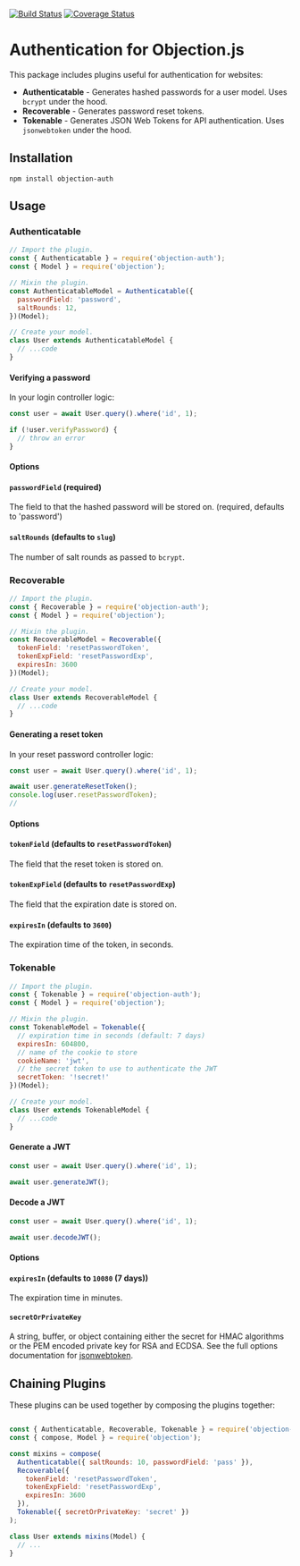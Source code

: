 [![Build Status](https://travis-ci.org/combine/objection-auth.svg?branch=master)](https://travis-ci.org/combine/objection-auth)
[![Coverage Status](https://coveralls.io/repos/github/combine/objection-auth/badge.svg?branch=master)](https://coveralls.io/github/combine/objection-auth?branch=master)

# Authentication for Objection.js

This package includes plugins useful for authentication for websites:

- **Authenticatable** - Generates hashed passwords for a user model. Uses `bcrypt` under the hood.
- **Recoverable** - Generates password reset tokens.
- **Tokenable** - Generates JSON Web Tokens for API authentication. Uses `jsonwebtoken` under the hood.

## Installation
```
npm install objection-auth
```

## Usage

### Authenticatable

```js
// Import the plugin.
const { Authenticatable } = require('objection-auth');
const { Model } = require('objection');

// Mixin the plugin.
const AuthenticatableModel = Authenticatable({
  passwordField: 'password',
  saltRounds: 12,
})(Model);

// Create your model.
class User extends AuthenticatableModel {
  // ...code
}
```

#### Verifying a password

In your login controller logic:

```js
const user = await User.query().where('id', 1);

if (!user.verifyPassword) {
  // throw an error
}
```

#### Options
#### `passwordField` (required)
The field to that the hashed password will be stored on. (required, defaults to 'password')

#### `saltRounds` (defaults to `slug`)
The number of salt rounds as passed to `bcrypt`.

### Recoverable

```js
// Import the plugin.
const { Recoverable } = require('objection-auth');
const { Model } = require('objection');

// Mixin the plugin.
const RecoverableModel = Recoverable({
  tokenField: 'resetPasswordToken',
  tokenExpField: 'resetPasswordExp',
  expiresIn: 3600
})(Model);

// Create your model.
class User extends RecoverableModel {
  // ...code
}
```

#### Generating a reset token

In your reset password controller logic:

```js
const user = await User.query().where('id', 1);

await user.generateResetToken();
console.log(user.resetPasswordToken);
//
```

#### Options
#### `tokenField` (defaults to `resetPasswordToken`)
The field that the reset token is stored on.

#### `tokenExpField` (defaults to `resetPasswordExp`)
The field that the expiration date is stored on.

#### `expiresIn` (defaults to `3600`)
The expiration time of the token, in seconds.


### Tokenable

```js
// Import the plugin.
const { Tokenable } = require('objection-auth');
const { Model } = require('objection');

// Mixin the plugin.
const TokenableModel = Tokenable({
  // expiration time in seconds (default: 7 days)
  expiresIn: 604800,
  // name of the cookie to store
  cookieName: 'jwt',
  // the secret token to use to authenticate the JWT
  secretToken: '!secret!'
})(Model);

// Create your model.
class User extends TokenableModel {
  // ...code
}
```

#### Generate a JWT

```js
const user = await User.query().where('id', 1);

await user.generateJWT();
```

#### Decode a JWT

```js
const user = await User.query().where('id', 1);

await user.decodeJWT();
```

#### Options
#### `expiresIn` (defaults to `10080` (7 days))
The expiration time in minutes.

#### `secretOrPrivateKey`
A string, buffer, or object containing either the secret for HMAC algorithms or
the PEM encoded private key for RSA and ECDSA. See the full options
documentation for [jsonwebtoken](https://github.com/auth0/node-jsonwebtoken#jwtsignpayload-secretorprivatekey-options-callback).

## Chaining Plugins

These plugins can be used together by composing the plugins together:

```js

const { Authenticatable, Recoverable, Tokenable } = require('objection-auth');
const { compose, Model } = require('objection');

const mixins = compose(
  Authenticatable({ saltRounds: 10, passwordField: 'pass' }),
  Recoverable({
    tokenField: 'resetPasswordToken',
    tokenExpField: 'resetPasswordExp',
    expiresIn: 3600
  }),
  Tokenable({ secretOrPrivateKey: 'secret' })
);

class User extends mixins(Model) {
  // ...
}
```
